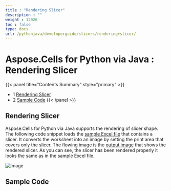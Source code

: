 ```yaml
---
title : "Rendering Slicer" 
description : "" 
weight : 12026 
toc : false
type: docs
url: /pythonjava/developerguide/slicers/rendering+slicer/
---
```


# Aspose.Cells for Python via Java : Rendering Slicer


{{< panel title="Contents Summary" style="primary" >}}
*   1 [Rendering Slicer](#rendering slicer)
*   2 [Sample Code](#sample-code)
{{< /panel >}}
 

## Rendering Slicer

Aspose.Cells for Python via Java supports the rendering of slicer shape. The following code snippet loads the [sample Excel file](https://docs2.aspose.com/cells/pythonjava/attachments/106201897/106364974.xlsx) that contains a slicer. It converts the worksheet into an image by setting the print area that covers only the slicer. The flowing image is the [output image](https://docs2.aspose.com/cells/pythonjava/attachments/106201897/106364975.png) that shows the rendered slicer. As you can see, the slicer has been rendered properly it looks the same as in the sample Excel file.

![image](https://docs.aspose.com/download/thumbnails/66948360/outputRenderingSlicer.png?version=1&modificationDate=1530100093587&api=v2)

## Sample Code

